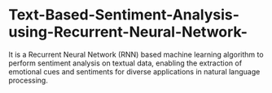 # Text-Based-Sentiment-Analysis-using-Recurrent-Neural-Network-
It is a  Recurrent Neural Network (RNN) based machine learning algorithm to perform sentiment analysis on textual data, enabling the extraction of emotional cues and sentiments for diverse applications in natural language processing.

